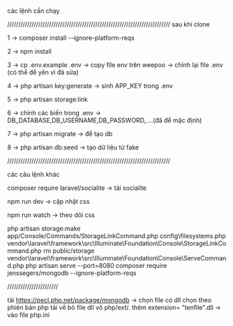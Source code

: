 các lệnh cần chạy

//////////////////////////////////////////////////////////////////////////
sau khi clone 

1   -> composer install --ignore-platform-reqs

2   -> npm install

3   -> cp .env.example .env
    -> copy file env trên weepoo
    -> chỉnh lại file .env (có thể để yên vì đã sửa)

4   -> php artisan key:generate
    -> sinh APP_KEY trong .env

5   -> php artisan storage:link

6   -> chỉnh các biến trong .env
    -> DB_DATABASE,DB_USERNAME,DB_PASSWORD,....(đã để mặc định)

7   -> php artisan migrate
    -> để tạo db

8   -> php artisan db:seed
    -> tạo dữ liệu từ fake

//////////////////////////////////////////////////////////////////////////

các câu lệnh khác

composer require laravel/socialite      -> tải socialite

npm run dev                             -> cập nhật css

npm run watch                           -> theo dõi css

php artisan storage:make
app/Console/Commands/StorageLinkCommand.php
config\filesystems.php
vendor\laravel\framework\src\Illuminate\Foundation\Console\StorageLinkCommand.php
rm public/storage
vendor\laravel\framework\src\Illuminate\Foundation\Console\ServeCommand.php
php artisan serve --port=8080
composer require jenssegers/mongodb --ignore-platform-reqs

///////////////////////

tải 
https://pecl.php.net/package/mongodb
-> chọn file có dll
chọn theo phiên bản php
tải về bỏ file dll vô php/ext/.
thêm extension= "tenfile".dll -> vào file php.ini